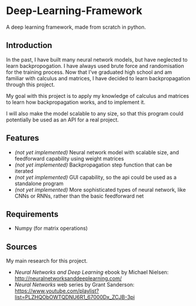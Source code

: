 
# Deep-Learning-Framework
A deep learning framework, made from scratch in python.

## Introduction
In the past, I have built many neural network models, but have neglected to learn backpropogation. I have always used brute force and randomisation for the training process. Now that I've graduated high school and am familiar with calculus and matrices, I have decided to learn backpropagation through this project.

My goal with this project is to apply my knowledge of calculus and matrices to learn how backpropagation works, and to implement it.

I will also make the model scalable to any size, so that this program could potentially be used as an API for a real project.

## Features
 * *(not yet implemented)* Neural network model with scalable size, and feedforward capability using weight matrices
 * *(not yet implemented)* Backpropagation step function that can be iterated
 * *(not yet implemented)* GUI capability, so the api could be used as a standalone program
 * *(not yet implemented)* More sophisticated types of neural network, like CNNs or RNNs, rather than the basic feedforward net

## Requirements
 * Numpy (for matrix operations)

## Sources
My main research for this project.
 * *Neural Networks and Deep Learning* ebook by Michael Nielsen: http://neuralnetworksanddeeplearning.com/
 * *Neural Networks* web series by Grant Sanderson: https://www.youtube.com/playlist?list=PLZHQObOWTQDNU6R1_67000Dx_ZCJB-3pi
